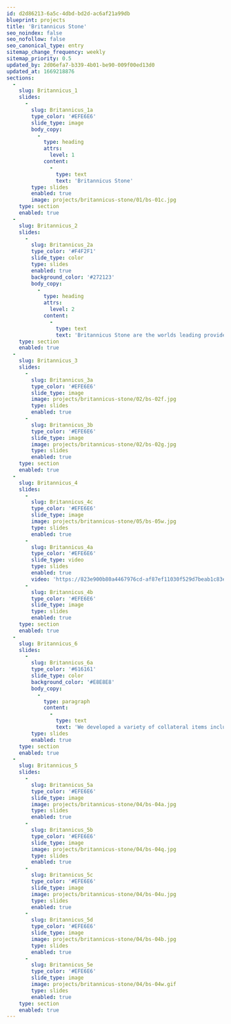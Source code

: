 ```yaml
---
id: d2d86213-6a5c-4dbd-bd2d-ac6af21a99db
blueprint: projects
title: 'Britannicus Stone'
seo_noindex: false
seo_nofollow: false
seo_canonical_type: entry
sitemap_change_frequency: weekly
sitemap_priority: 0.5
updated_by: 2d06efa7-b339-4b01-be90-009f00ed13d0
updated_at: 1669218876
sections:
  -
    slug: Britannicus_1
    slides:
      -
        slug: Britannicus_1a
        type_color: '#EFE6E6'
        slide_type: image
        body_copy:
          -
            type: heading
            attrs:
              level: 1
            content:
              -
                type: text
                text: 'Britannicus Stone'
        type: slides
        enabled: true
        image: projects/britannicus-stone/01/bs-01c.jpg
    type: section
    enabled: true
  -
    slug: Britannicus_2
    slides:
      -
        slug: Britannicus_2a
        type_color: '#F4F2F1'
        slide_type: color
        type: slides
        enabled: true
        background_color: '#272123'
        body_copy:
          -
            type: heading
            attrs:
              level: 2
            content:
              -
                type: text
                text: 'Britannicus Stone are the worlds leading provider of British stones and marbles, sourcing only the best carboniferous limestones from the British landscape, they expertly hone or polish them to create timeless and unique pieces.'
    type: section
    enabled: true
  -
    slug: Britannicus_3
    slides:
      -
        slug: Britannicus_3a
        type_color: '#EFE6E6'
        slide_type: image
        image: projects/britannicus-stone/02/bs-02f.jpg
        type: slides
        enabled: true
      -
        slug: Britannicus_3b
        type_color: '#EFE6E6'
        slide_type: image
        image: projects/britannicus-stone/02/bs-02g.jpg
        type: slides
        enabled: true
    type: section
    enabled: true
  -
    slug: Britannicus_4
    slides:
      -
        slug: Britannicus_4c
        type_color: '#EFE6E6'
        slide_type: image
        image: projects/britannicus-stone/05/bs-05w.jpg
        type: slides
        enabled: true
      -
        slug: Britannicus_4a
        type_color: '#EFE6E6'
        slide_type: video
        type: slides
        enabled: true
        video: 'https://823e900b80a4467976cd-af87ef11030f529d7beab1c83eae6d62.ssl.cf3.rackcdn.com/Britannicus/Video%201a.mp4'
      -
        slug: Britannicus_4b
        type_color: '#EFE6E6'
        slide_type: image
        type: slides
        enabled: true
    type: section
    enabled: true
  -
    slug: Britannicus_6
    slides:
      -
        slug: Britannicus_6a
        type_color: '#616161'
        slide_type: color
        background_color: '#E8E8E8'
        body_copy:
          -
            type: paragraph
            content:
              -
                type: text
                text: 'We developed a variety of collateral items including sample packs, signage and also a complete stone factsheet package. '
        type: slides
        enabled: true
    type: section
    enabled: true
  -
    slug: Britannicus_5
    slides:
      -
        slug: Britannicus_5a
        type_color: '#EFE6E6'
        slide_type: image
        image: projects/britannicus-stone/04/bs-04a.jpg
        type: slides
        enabled: true
      -
        slug: Britannicus_5b
        type_color: '#EFE6E6'
        slide_type: image
        image: projects/britannicus-stone/04/bs-04q.jpg
        type: slides
        enabled: true
      -
        slug: Britannicus_5c
        type_color: '#EFE6E6'
        slide_type: image
        image: projects/britannicus-stone/04/bs-04u.jpg
        type: slides
        enabled: true
      -
        slug: Britannicus_5d
        type_color: '#EFE6E6'
        slide_type: image
        image: projects/britannicus-stone/04/bs-04b.jpg
        type: slides
        enabled: true
      -
        slug: Britannicus_5e
        type_color: '#EFE6E6'
        slide_type: image
        image: projects/britannicus-stone/04/bs-04w.gif
        type: slides
        enabled: true
    type: section
    enabled: true
---
```

